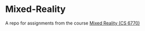 # Mixed-Reality
A repo for assignments from the course <a href="http://ael.gatech.edu/mrdesignclass/syllabus/" target="_blank">Mixed Reality (CS 6770)</a>
